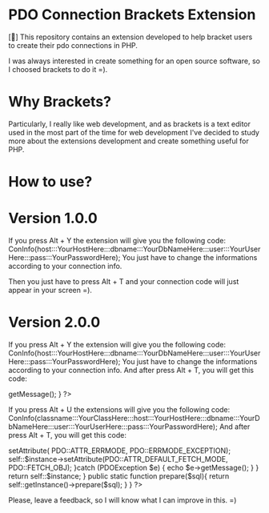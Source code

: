 # PDO Connection Brackets Extension
[🐘] This repository contains an extension developed to help bracket users to create their pdo connections in PHP.


I was always interested in create something for an open source software, so I choosed brackets to do it =).

# Why Brackets?
Particularly, I really like web development, and as brackets is a text editor used in the most part of the time for web development
I've decided to study more about the extensions development and create something useful for PHP.

# How to use?

# Version 1.0.0

If you press Alt + Y the extension will give you the following code: ConInfo(host:::YourHostHere:::dbname:::YourDbNameHere:::user:::YourUserHere:::pass:::YourPasswordHere);
You just have to change the informations according to your connection info.

Then you just have to press Alt + T and your connection code will just appear in your screen =).

# Version 2.0.0

If you press Alt + Y the extension will give you the following code: ConInfo(host:::YourHostHere:::dbname:::YourDbNameHere:::user:::YourUserHere:::pass:::YourPasswordHere);
You just have to change the informations according to your connection info.
And after press Alt + T, you will get this code: 

<?php 
 	try { 
 		$connection = new PDO('mysql:host=YourHostHere;dbname=YourDbNameHere','YourUserHere','YourPasswordHere'); 
	} 
	catch (PDOException $e) { 
 		echo $e->getMessage(); 
	} 
?>


If you press Alt + U the extensions will give you the following code: 
ConInfo(classname:::YourClassHere:::host:::YourHostHere:::dbname:::YourDbNameHere:::user:::YourUserHere:::pass:::YourPasswordHere);
And after press Alt + T, you will get this code: 

<?php 
 /*Defining the database information through constants*/ 
 /*Definindo as informações do banco através de constantes*/ 
 	 define('DB_HOST', 'YourHostHere');
 	 define('DB_NAME', 'YourDbNameHere'); 
 	 define('DB_USER', 'YourUserHere');
 	 define('DB_PASS', 'YourPasswordHere');  
 	 class YourClassHere{
 		 private static $instance; 
 		  		 public static function getInstance(){ 
 			 if(!isset(self::$instance)){ 
 				 try {
                   		 self::$instance = new PDO('mysql:host=' . DB_HOST . ';dbname=' . DB_NAME, DB_USER, DB_PASS); 
 						 self::$instance->setAttribute( PDO::ATTR_ERRMODE, PDO::ERRMODE_EXCEPTION); 
 						 self::$instance->setAttribute(PDO::ATTR_DEFAULT_FETCH_MODE, PDO::FETCH_OBJ);
 				}catch (PDOException $e) {
 					 echo $e->getMessage();
 				}
 			}
 			 return self::$instance; 
 		}
 		 public static function prepare($sql){ 
 			 return self::getInstance()->prepare($sql); 
 		 } 
 	 }
 ?>


Please, leave a feedback, so I will know what I can improve in this. =)
